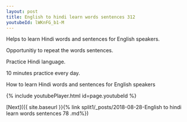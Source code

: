 ```yaml
---
layout: post
title: English to hindi learn words sentences 312 
youtubeId: lWKnFG_b1-M
---
```

 
 
Helps to learn Hindi words and sentences for English speakers.

Opportunitiy to repeat the words sentences. 

Practice Hindi language. 
 
10 minutes practice every day. 
 
How to learn Hindi words and sentences for English speakers 
 
{% include youtubePlayer.html id=page.youtubeId %}
 
 
[Next]({{ site.baseurl }}{% link  split1/_posts/2018-08-28-English to hindi learn words sentences 78 .md%})
 
